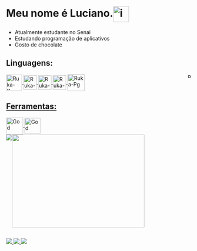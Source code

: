 # Meu nome é Luciano.<img align="center" alt="incrivel" height="43" width="43" src="https://media.tenor.com/KKnNByKH9VsAAAAM/skull.gif">


- Atualmente estudante no Senai
- Estudando programação de aplicativos
- Gosto de chocolate

## Linguagens:
<div style="display: inline_block">
    <a href="//pt.wikipedia.org/wiki/Portugol"><img align="right" alt="Ruka-Pg" height="10" width="10" src="https://univali-lite.github.io/Portugol-Studio/assets/img/logo.png">
    <a href="//pt.wikipedia.org/wiki/Python"><img align="center" alt="Ruka-Pg" height="43" width="43" src="https://cdn.jsdelivr.net/gh/devicons/devicon/icons/python/python-original.svg">
    <a href="//pt.wikipedia.org/wiki/HTML"><img align="center" alt="Ruka-Pg" height="39" width="36" src="https://upload.wikimedia.org/wikipedia/commons/thumb/3/38/HTML5_Badge.svg/2048px-HTML5_Badge.svg.png">
    <a href="//pt.wikipedia.org/wiki/HTML"><img align="center" alt="Ruka-Pg" height="39" width="36" src="https://upload.wikimedia.org/wikipedia/commons/thumb/6/62/CSS3_logo.svg/800px-CSS3_logo.svg.png">
    <a href="//pt.wikipedia.org/wiki/JavaScript"><img align="center" alt="Ruka-Pg" height="39" width="36" src="https://cdn.jsdelivr.net/gh/devicons/devicon@latest/icons/javascript/javascript-plain.svg" /> 
    <a href="//pt.wikipedia.org/wiki/PHP"><img align="center" alt="Ruka-Pg" width="46" height="46" src="https://img.icons8.com/nolan/64/php--v2.png" alt="php--v2"/>

        
</div>

## Ferramentas:
<div style="display: inline_block">
    <a href="//pt.wikipedia.org/wiki/Godot"><img align="center" alt="God" height="46" width="46" src="https://cdn.jsdelivr.net/gh/devicons/devicon@latest/icons/godot/godot-original.svg" />
    <a href="//pt.wikipedia.org/wiki/Visual_Studio_Code"><img align="center" alt="God" height="43" width="43" src="https://cdn.jsdelivr.net/gh/devicons/devicon@latest/icons/vscode/vscode-original.svg" />
</div>

<div style="display: flex; flex-direction: row;">
    <a href="https://github.com/rukarey">
    <img class="img" src="https://github-readme-stats.vercel.app/api?username=RukaRey&show_icons=true&theme=merko" />
    <a href="https://github.com/rukarey">
    <img height="253px" width="360px" border-radius= "90px" class="img" src="https://github-readme-stats.vercel.app/api/top-langs/?username=RukaRey&theme=merko&layout=compact" />
</div>


## 

<div>
  <img src="https://img.shields.io/badge/Gmail-D14836?style=for-the-badge&logo=gmail&logoColor=white">
  <img src="https://img.shields.io/badge/Instagram-E4405F?style=for-the-badge&logo=instagram&logoColor=white">
  <a href="//www.linkedin.com/in/luciano-gomes-977798248/"><img src="https://img.shields.io/badge/LinkedIn-0077B5?style=for-the-badge&logo=linkedin&logoColor=white">
</div>
